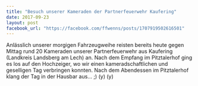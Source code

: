 ```yaml
---
title: "Besuch unserer Kameraden der Partnerfeuerwehr Kaufering"
date: 2017-09-23
layout: post
facebook_url: "https://facebook.com/ffwenns/posts/1707919502616501"
---
```


Anlässlich unserer morgigen Fahrzeugweihe reisten bereits heute gegen Mittag rund 20 Kameraden unserer Partnerfeuerwehr aus Kaufering (Landkreis Landsberg am Lech) an. Nach dem Empfang im Pitztalerhof ging es los auf den Hochzeiger, wo wir einen kameradschaftlichen und geselligen Tag verbringen konnten. Nach dem Abendessen im Pitztalerhof klang der Tag in der Hausbar aus... ;) (y) (y)